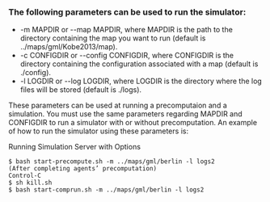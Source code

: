 ### The following parameters can be used to run the simulator:
- -m MAPDIR or --map MAPDIR, where MAPDIR is the path to the directory containing the map you
want to run (default is ../maps/gml/Kobe2013/map).
- -c CONFIGDIR or --config CONFIGDIR, where CONFIGDIR is the directory containing the configuration
associated with a map (default is ./config).
- -l LOGDIR or --log LOGDIR, where LOGDIR is the directory where the log files will be stored (default
is ./logs).


These parameters can be used at running a precomputaion and a simulation. You must use the same
parameters regarding MAPDIR and CONFIGDIR to run a simulator with or without precomputation. An
example of how to run the simulator using these parameters is:

Running Simulation Server with Options

```
$ bash start-precompute.sh -m ../maps/gml/berlin -l logs2
(After completing agents’ precomputation)
Control-C
$ sh kill.sh
$ bash start-comprun.sh -m ../maps/gml/berlin -l logs2
```
